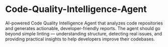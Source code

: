 # Code-Quality-Intelligence-Agent
AI-powered Code Quality Intelligence Agent that analyzes code repositories and generates actionable, developer-friendly reports. The agent should go beyond simple linting — understanding structure, detecting real issues, and providing practical insights to help developers improve their codebases.
